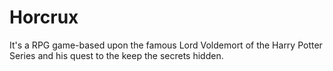 # Horcrux
It's a RPG game-based upon the famous Lord Voldemort of the Harry Potter Series and his quest to the keep the secrets hidden.
